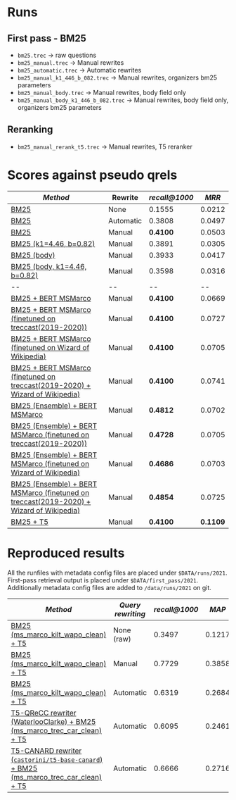 # Runs

## First pass - BM25

  * `bm25.trec` -> raw questions
  * `bm25_manual.trec` -> Manual rewrites
  * `bm25_automatic.trec` -> Automatic rewrites
  * `bm25_manual_k1_446_b_082.trec` -> Manual rewrites, organizers bm25 parameters 
  * `bm25_manual_body.trec` -> Manual rewrites, body field only
  * `bm25_manual_body_k1_446_b_082.trec` -> Manual rewrites, body field only, organizers bm25 parameters

## Reranking

  * `bm25_manual_rerank_t5.trec` -> Manual rewrites, T5 reranker

# Scores against pseudo qrels

| *Method* | Rewrite | *recall@1000* | *MRR* |
| -- | -- | -- | -- |
| [BM25](/config/bm25.yaml) | None | 0.1555 | 0.0212 |
| [BM25](/config/bm25_automatic.yaml) | Automatic | 0.3808 | 0.0497 |
| [BM25](/config/bm25_manual.yaml) | Manual | **0.4100** | 0.0503 |
| [BM25 (k1=4.46, b=0.82)](/config/bm25_k1_446_b_082_manual.yaml) | Manual | 0.3891 | 0.0305 |
| [BM25 (body)](/config/bm25_body_manual.yaml) | Manual | 0.3933 | 0.0417 |
| [BM25 (body, k1=4.46, b=0.82)](/config/bm25_body_k1_446_b_082_manual.yaml) | Manual | 0.3598 | 0.0316 |
| -- | -- | -- | -- |
| [BM25 + BERT MSMarco](/config/fine_tuning/bm25_manual_msmarco.yaml) | Manual | **0.4100** | 0.0669 |
| [BM25 + BERT MSMarco (finetuned on treccast(2019-2020))](/config/fine_tuning/bm25_manual_msmarco_treccast.yaml) | Manual | **0.4100** | 0.0727 |
| [BM25 + BERT MSMarco (finetuned on Wizard of Wikipedia)](/config/fine_tuning/bm25_manual_msmarco_wow.yaml) | Manual | **0.4100** | 0.0705 |
| [BM25 +  BERT MSMarco (finetuned on treccast(2019-2020) + Wizard of Wikipedia)](/config/fine_tuning/bm25_manual_msmarco_treccast_wow.yaml) | Manual | **0.4100** | 0.0741 |
| [BM25 (Ensemble) + BERT MSMarco](/config/fine_tuning/bm25_ensemble_manual_msmarco.yaml) | Manual | **0.4812** | 0.0702 |
| [BM25 (Ensemble) + BERT MSMarco (finetuned on treccast(2019-2020))](/config/fine_tuning/bm25_ensemble_manual_msmarco_treccast.yaml) | Manual | **0.4728** | 0.0705 |
| [BM25 (Ensemble) + BERT MSMarco (finetuned on Wizard of Wikipedia)](/config/fine_tuning/bm25_ensemble_manual_msmarco_wow.yaml) | Manual | **0.4686** | 0.0703 |
| [BM25 (Ensemble) +  BERT MSMarco (finetuned on treccast(2019-2020) + Wizard of Wikipedia)](/config/fine_tuning/bm25_ensemble_manual_msmarco_treccast_wow.yaml) | Manual | **0.4854** | 0.0725 |
| [BM25 + T5](/config/bm25_manual_rerank_t5.yaml) | Manual | **0.4100** | **0.1109** |


# Reproduced results

All the runfiles with metadata config files are placed under `$DATA/runs/2021`. First-pass retrieval output is placed under `$DATA/first_pass/2021`. Additionally metadata config files are added to `/data/runs/2021` on git.

| *Method* | *Query rewriting* | *recall@1000* | *MAP* | *MRR* | *NDCG* | *NDCG@5* |
| -- | -- | -- | -- | -- | -- | -- |
| [BM25 (ms_marco_kilt_wapo_clean) + T5](reproduce_raw_2021.meta.yaml) | None (raw) | 0.3497 | 0.1217 | 0.2875 | 0.2605 | 0.2041 |
| [BM25 (ms_marco_kilt_wapo_clean) + T5](reproduce_manual_2021.meta.yaml) | Manual | 0.7729 | 0.3858 | 0.7326 | 0.6291 | 0.5654 |
| [BM25 (ms_marco_kilt_wapo_clean) + T5](reproduce_automatic_2021.meta.yaml) | Automatic | 0.6319 | 0.2684 | 0.5575 | 0.4842 | 0.3969 |
| [T5-QReCC rewriter (WaterlooClarke) + BM25 (ms_marco_trec_car_clean) + T5](t5_qrecc_rewriter_2021.meta.yaml) | Automatic | 0.6095 | 0.2461 | 0.5269 | 0.4582 | 0.3741 |
| [T5-CANARD rewriter (`castorini/t5-base-canard`) + BM25 (ms_marco_trec_car_clean) + T5](t5_canard_rewriter_2021.meta.yaml) | Automatic | 0.6666 | 0.2716 | 0.5335 | 0.5038 | 0.4035 |